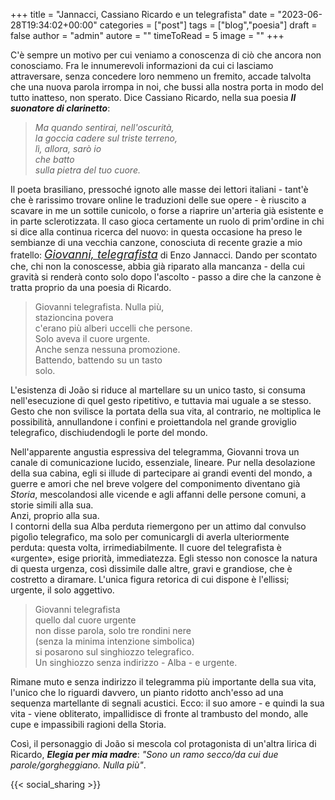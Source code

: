 +++
title = "Jannacci, Cassiano Ricardo e un telegrafista"
date = "2023-06-28T19:34:02+00:00"
categories = ["post"]
tags = ["blog","poesia"]
draft = false
author = "admin"
autore = ""
timeToRead = 5
image = ""
+++

<div class="u-align-justify u-blog-control u-post-content u-text u-text-2 fr-view"><p id="isPasted">C'è sempre un motivo per cui veniamo a conoscenza di ciò che ancora non conosciamo. Fra le innumerevoli informazioni da cui ci lasciamo attraversare, senza concedere loro nemmeno un fremito, accade talvolta che una nuova parola irrompa in noi, che bussi alla nostra porta in modo del tutto inatteso, non sperato. Dice Cassiano Ricardo, nella sua poesia <span style="font-weight: 700; font-style: italic;">Il suonatore di clarinetto</span>:</p><blockquote><p><span style="font-style: italic;">Ma quando sentirai, nell'oscurità, <br>la goccia cadere sul triste terreno, <br>lì, allora, sarò io <br>che batto <br>sulla pietra del tuo cuore.</span></p></blockquote><p>Il poeta brasiliano, pressoché ignoto alle masse dei lettori italiani - tant'è che è rarissimo trovare online le traduzioni delle sue opere - è riuscito a scavare in me un sottile cunicolo, o forse a riaprire un'arteria già esistente e in parte sclerotizzata. Il caso gioca certamente un ruolo di prim'ordine in chi si dice alla continua ricerca del nuovo: in questa occasione ha preso le sembianze di una vecchia canzone, conosciuta di recente grazie a mio fratello: <a class="u-active-none u-border-none u-btn u-button-style u-hover-none u-none u-text-palette-1-base u-block-bc64-5" href="https://youtu.be/BxGdbDPGRaQ" rel="noopener noreferrer" target="_blank" style="background-image: none; font-size: 1.125rem; padding-top: 0; padding-bottom: 0; padding-left: 0; padding-right: 0"><span style="font-style: italic;">Giovanni, telegrafista</span></a> di Enzo Jannacci. Dando per scontato che, chi non la conoscesse, abbia già riparato alla mancanza - della cui gravità si renderà conto solo dopo l'ascolto - passo a dire che la canzone è tratta proprio da una poesia di Ricardo.</p><blockquote><p>Giovanni telegrafista. Nulla più,<br>stazioncina povera<br>c'erano più alberi uccelli che persone.<br>Solo aveva il cuore urgente.<br>Anche senza nessuna promozione.<br>Battendo, battendo su un tasto<br>solo.</p></blockquote><p>L'esistenza di João si riduce al martellare su un unico tasto, si consuma nell'esecuzione di quel gesto ripetitivo, e tuttavia mai uguale a se stesso. Gesto che non svilisce la portata della sua vita, al contrario, ne moltiplica le possibilità, annullandone i confini e proiettandola nel grande groviglio telegrafico, dischiudendogli le porte del mondo.&nbsp;</p><p>Nell'apparente angustia espressiva del telegramma, Giovanni trova un canale di comunicazione lucido, essenziale, lineare. Pur nella desolazione della sua cabina, egli si illude di partecipare ai grandi eventi del mondo, a guerre e amori che nel breve volgere del componimento diventano già <span style="font-style: italic;">Storia</span>, mescolandosi alle vicende e agli affanni delle persone comuni, a storie simili alla sua.<br>Anzi, proprio alla sua.<br>I contorni della sua Alba perduta riemergono per un attimo dal convulso pigolìo telegrafico, ma solo per comunicargli di averla ulteriormente perduta: questa volta, irrimediabilmente. Il cuore del telegrafista è «urgente», esige priorità, immediatezza. Egli stesso non conosce la natura di questa urgenza, così dissimile dalle altre, gravi e grandiose, che è costretto a diramare. L'unica figura retorica di cui dispone è l'ellissi; urgente, il solo aggettivo.</p><blockquote><p>Giovanni telegrafista<br>quello dal cuore urgente<br>non disse parola, solo tre rondini nere<br>(senza la minima intenzione simbolica)<br>si posarono sul singhiozzo telegrafico.<br>Un singhiozzo senza indirizzo - Alba - e urgente.</p></blockquote><p>Rimane muto e senza indirizzo il telegramma più importante della sua vita, l'unico che lo riguardi davvero, un pianto ridotto anch'esso ad una sequenza martellante di segnali acustici. Ecco: il suo amore - e quindi la sua vita - viene obliterato, impallidisce di fronte al trambusto del mondo, alle cupe e impassibili ragioni della Storia.&nbsp;</p><p>Così, il personaggio di João si mescola col protagonista di un'altra lirica di Ricardo, <span style="font-weight: 700; font-style: italic;">Elegia per mia madre</span>: <span style="font-style: italic;">"Sono un ramo secco/da cui due parole/gorgheggiano. Nulla più"</span>.</p></div><!--/blog_post_content-->
          </div>
          {{< social_sharing >}}

